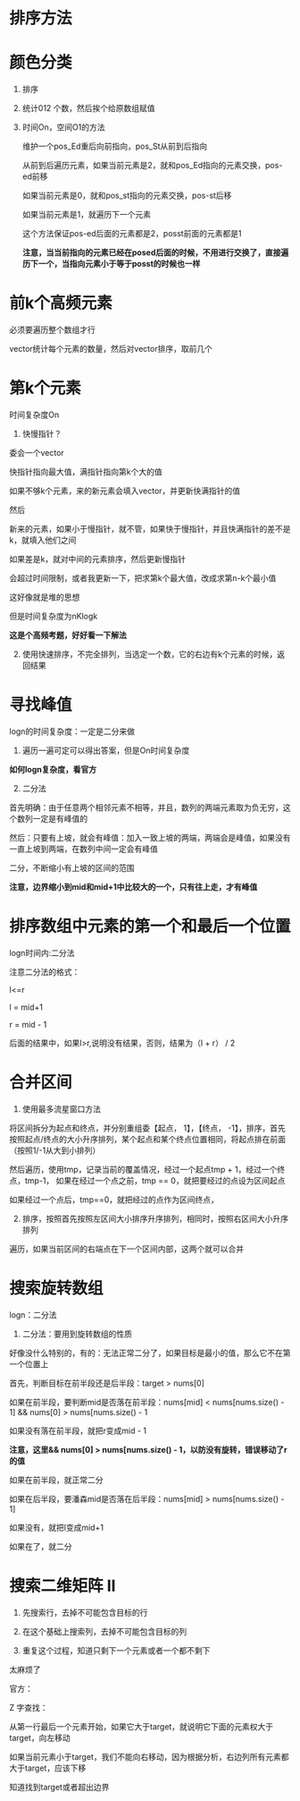 # 排序方法

# 颜色分类

1. 排序

2. 统计012 个数，然后挨个给原数组赋值

3. 时间On，空间O1的方法

    维护一个pos_Ed重后向前指向，pos_St从前到后指向

    从前到后遍历元素，如果当前元素是2，就和pos_Ed指向的元素交换，pos-ed前移

     如果当前元素是0，就和pos_st指向的元素交换，pos-st后移

    如果当前元素是1，就遍历下一个元素


    这个方法保证pos-ed后面的元素都是2，posst前面的元素都是1

    **注意，当当前指向的元素已经在posed后面的时候，不用进行交换了，直接遍历下一个，当指向元素小于等于posst的时候也一样**

# 前k个高频元素

必须要遍历整个数组才行

vector统计每个元素的数量，然后对vector排序，取前几个

# 第k个元素

时间复杂度On

1. 快慢指针？

委会一个vector

快指针指向最大值，满指针指向第k个大的值

如果不够k个元素，来的新元素会填入vector，并更新快满指针的值

然后

新来的元素，如果小于慢指针，就不管，如果快于慢指针，并且快满指针的差不是k，就填入他们之间

如果差是k，就对中间的元素排序，然后更新慢指针

会超过时间限制，或者我更新一下，把求第k个最大值，改成求第n-k个最小值

这好像就是堆的思想

但是时间复杂度为nKlogk

**这是个高频考题，好好看一下解法**

2. 使用快速排序，不完全排列，当选定一个数，它的右边有k个元素的时候，返回结果

# 寻找峰值

logn的时间复杂度：一定是二分来做

1. 遍历一遍可定可以得出答案，但是On时间复杂度

**如何logn复杂度，看官方**

2. 二分法

首先明确：由于任意两个相邻元素不相等，并且，数列的两端元素取为负无穷，这个数列一定是有峰值的

然后：只要有上坡，就会有峰值：加入一致上坡的两端，两端会是峰值，如果没有一直上坡到两端，在数列中间一定会有峰值

二分，不断缩小有上坡的区间的范围

**注意，边界缩小到mid和mid+1中比较大的一个，只有往上走，才有峰值**

# 排序数组中元素的第一个和最后一个位置

logn时间内:二分法

注意二分法的格式：

l<=r

l = mid+1

r = mid - 1

后面的结果中，如果l>r,说明没有结果，否则，结果为（l + r） / 2

# 合并区间

1. 使用最多流星窗口方法

将区间拆分为起点和终点，并分别重组委【起点， 1】，【终点， -1】，排序，首先按照起点/终点的大小升序排列，某个起点和某个终点位置相同，将起点排在前面（按照1/-1从大到小排列）

然后遍历，使用tmp，记录当前的覆盖情况，经过一个起点tmp + 1，经过一个终点，tmp-1， 如果在经过一个点之前，tmp == 0，就把要经过的点设为区间起点

如果经过一个点后，tmp==0，就把经过的点作为区间终点，

2. 排序，按照首先按照左区间大小排序升序排列，相同时，按照右区间大小升序排列

遍历，如果当前区间的右端点在下一个区间内部，这两个就可以合并

# 搜索旋转数组

logn：二分法

1. 二分法：要用到旋转数组的性质

好像没什么特别的，有的：无法正常二分了，如果目标是最小的值，那么它不在第一个位置上

首先，判断目标在前半段还是后半段：target > nums[0]

如果在前半段，要判断mid是否落在前半段：nums[mid] < nums[nums.size() - 1] && nums[0] > nums[nums.size() - 1

如果没有落在前半段，就把r变成mid - 1

**注意，这里&& nums[0] > nums[nums.size() - 1，以防没有旋转，错误移动了r的值**

如果在前半段，就正常二分

如果在后半段，要潘森mid是否落在后半段：nums[mid] > nums[nums.size() - 1]

如果没有，就把l变成mid+1

如果在了，就二分

# 搜索二维矩阵 II

1. 先搜索行，去掉不可能包含目标的行

2. 在这个基础上搜索列，去掉不可能包含目标的列

3. 重复这个过程，知道只剩下一个元素或者一个都不剩下

太麻烦了

官方：

Z 字查找：

从第一行最后一个元素开始，如果它大于target，就说明它下面的元素权大于target，向左移动

如果当前元素小于target，我们不能向右移动，因为根据分析，右边列所有元素都大于target，应该下移

知道找到target或者超出边界



